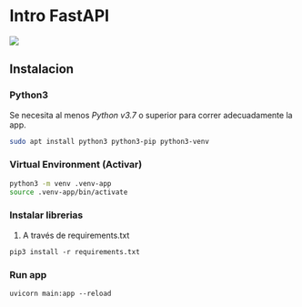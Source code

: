 # Intro FastAPI

![](https://fastapi.tiangolo.com/img/logo-margin/logo-teal.png)

## Instalacion

### Python3

Se necesita al menos _Python v3.7_ o superior para correr adecuadamente la app.

```bash
sudo apt install python3 python3-pip python3-venv
```

### Virtual Environment (Activar)

```bash
python3 -m venv .venv-app
source .venv-app/bin/activate
```

### Instalar librerias

1. A través de requirements.txt 

`pip3 install -r requirements.txt`

### Run app

`uvicorn main:app --reload`